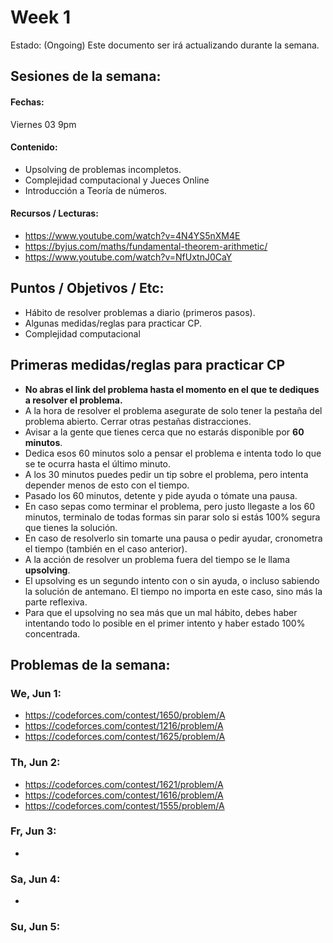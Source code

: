 # Week 1

Estado: (Ongoing) Este documento ser irá actualizando durante la semana.

## Sesiones de la semana:
#### Fechas:
Viernes 03 9pm
#### Contenido:
- Upsolving de problemas incompletos.
- Complejidad computacional y Jueces Online
- Introducción a Teoría de números.

#### Recursos / Lecturas:
- https://www.youtube.com/watch?v=4N4YS5nXM4E
- https://byjus.com/maths/fundamental-theorem-arithmetic/
- https://www.youtube.com/watch?v=NfUxtnJ0CaY

## Puntos / Objetivos / Etc:
- Hábito de resolver problemas a diario (primeros pasos).
- Algunas medidas/reglas para practicar CP.
- Complejidad computacional

## Primeras medidas/reglas para practicar CP

- **No abras el link del problema hasta el momento en el que te dediques a resolver el problema.**
- A la hora de resolver el problema asegurate de solo tener la pestaña del problema abierto. Cerrar otras pestañas distracciones.
- Avisar a la gente que tienes cerca que no estarás disponible por **60 minutos**.
- Dedica esos 60 minutos solo a pensar el problema e intenta todo lo que se te ocurra hasta el último minuto.
- A los 30 minutos puedes pedir un tip sobre el problema, pero intenta depender menos de esto con el tiempo.
- Pasado los 60 minutos, detente y pide ayuda o tómate una pausa.
- En caso sepas como terminar el problema, pero justo llegaste a los 60 minutos, terminalo de todas formas sin parar solo si estás 100% segura que tienes la solución.
- En caso de resolverlo sin tomarte una pausa o pedir ayudar, cronometra el tiempo (también en el caso anterior).
- A la acción de resolver un problema fuera del tiempo se le llama **upsolving**.
- El upsolving es un segundo intento con o sin ayuda, o incluso sabiendo la solución de antemano. El tiempo no importa en este caso, sino más la parte reflexiva.
- Para que el upsolving no sea más que un mal hábito, debes haber intentando todo lo posible en el primer intento y haber estado 100% concentrada.

## Problemas de la semana:

### We, Jun 1:
- https://codeforces.com/contest/1650/problem/A
- https://codeforces.com/contest/1216/problem/A
- https://codeforces.com/contest/1625/problem/A

### Th, Jun 2:
- https://codeforces.com/contest/1621/problem/A
- https://codeforces.com/contest/1616/problem/A
- https://codeforces.com/contest/1555/problem/A

### Fr, Jun 3:
-
### Sa, Jun 4:
-
### Su, Jun 5:


